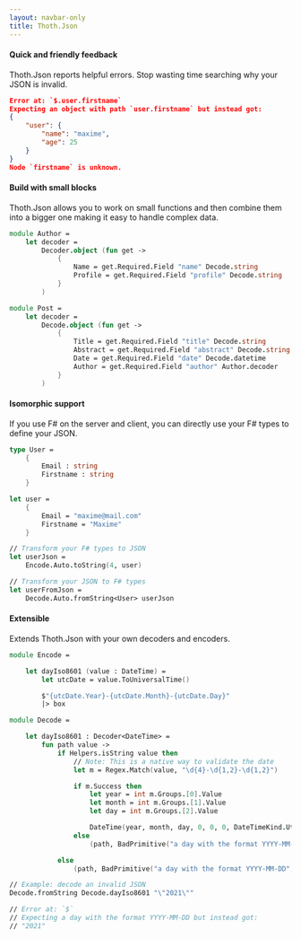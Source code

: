 ```yaml
---
layout: navbar-only
title: Thoth.Json
---
```


<div class="container mt-5" date-disable-copy-button="true">
    <!-- <section class="section">
        <h2 class="title is-2 has-text-primary has-text-centered">
            Thoth.Json
        </h2>
        <p class="content is-size-5 has-text-centered">
            JSON the simple and safe way
        </p>
    </section> -->
    <section class="section selling-points">

<div class="selling-point">
    <div class="selling-point-header">
        <h4 class="title has-text-primary">
            Quick and friendly feedback
        </h4>
        <p class="content is-size-5">
            Thoth.Json reports helpful errors. Stop wasting time searching why your JSON is invalid.
        </p>
    </div>
    <div class="selling-point-showcase content">

```json
Error at: `$.user.firstname`
Expecting an object with path `user.firstname` but instead got:
{
    "user": {
        "name": "maxime",
        "age": 25
    }
}
Node `firstname` is unknown.
```
</div>
</div>

<div class="selling-point is-fullwidth">
    <div class="selling-point-header">
        <h4 class="title has-text-primary">
            Build with small blocks
        </h4>
        <p class="content is-size-5">
            Thoth.Json allows you to work on small functions and then combine them into a bigger one making it easy to handle complex data.
        </p>
    </div>
    <div class="selling-point-showcase content">

```fs
module Author =
    let decoder =
        Decoder.object (fun get ->
            {
                Name = get.Required.Field "name" Decode.string
                Profile = get.Required.Field "profile" Decode.string
            }
        )

module Post =
    let decoder =
        Decode.object (fun get ->
            {
                Title = get.Required.Field "title" Decode.string
                Abstract = get.Required.Field "abstract" Decode.string
                Date = get.Required.Field "date" Decode.datetime
                Author = get.Required.Field "author" Author.decoder
            }
        )
```
</div>
</div>

<div class="selling-point">
    <div class="selling-point-header">
        <h4 class="title has-text-primary">
            Isomorphic support
        </h4>
        <p class="content is-size-5">
            If you use F# on the server and client, you can directly use your F# types to define your JSON.
        </p>
    </div>
    <div class="selling-point-showcase content">

```fs
type User =
    {
        Email : string
        Firstname : string
    }

let user =
    {
        Email = "maxime@mail.com"
        Firstname = "Maxime"
    }

// Transform your F# types to JSON
let userJson =
    Encode.Auto.toString(4, user)

// Transform your JSON to F# types
let userFromJson =
    Decode.Auto.fromString<User> userJson
```
</div>
</div>


<div class="selling-point is-fullwidth">
    <div class="selling-point-header">
        <h4 class="title has-text-primary">
            Extensible
        </h4>
        <p class="content is-size-5">
            Extends Thoth.Json with your own decoders and encoders.
        </p>
    </div>
    <div class="selling-point-showcase content">

```fs
module Encode =

    let dayIso8601 (value : DateTime) =
        let utcDate = value.ToUniversalTime()

        $"{utcDate.Year}-{utcDate.Month}-{utcDate.Day}"
        |> box

module Decode =

    let dayIso8601 : Decoder<DateTime> =
        fun path value ->
            if Helpers.isString value then
                // Note: This is a native way to validate the date
                let m = Regex.Match(value, "\d{4}-\d{1,2}-\d{1,2}")

                if m.Success then
                    let year = int m.Groups.[0].Value
                    let month = int m.Groups.[1].Value
                    let day = int m.Groups.[2].Value

                    DateTime(year, month, day, 0, 0, 0, DateTimeKind.Utc) |> Ok
                else
                    (path, BadPrimitive("a day with the format YYYY-MM-DD", value)) |> Error

            else
                (path, BadPrimitive("a day with the format YYYY-MM-DD", value)) |> Error

// Example: decode an invalid JSON
Decode.fromString Decode.dayIso8601 "\"2021\""

// Error at: `$`
// Expecting a day with the format YYYY-MM-DD but instead got:
// "2021"
```
</div>
</div>

</div>
